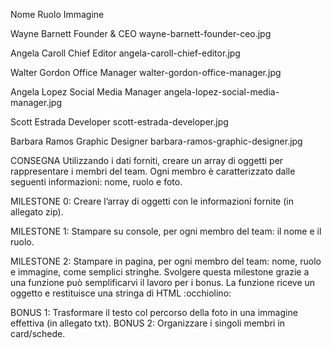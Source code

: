 Nome
Ruolo
Immagine

Wayne Barnett
Founder & CEO
wayne-barnett-founder-ceo.jpg

Angela Caroll
Chief Editor
angela-caroll-chief-editor.jpg

Walter Gordon
Office Manager
walter-gordon-office-manager.jpg

Angela Lopez
Social Media Manager
angela-lopez-social-media-manager.jpg

Scott Estrada
Developer
scott-estrada-developer.jpg

Barbara Ramos
Graphic Designer
barbara-ramos-graphic-designer.jpg

CONSEGNA
Utilizzando i dati forniti, creare un array di oggetti per rappresentare i membri del team.
Ogni membro è caratterizzato dalle seguenti informazioni: nome, ruolo e foto.

MILESTONE 0:
Creare l’array di oggetti con le informazioni fornite (in allegato zip).

MILESTONE 1:
Stampare su console, per ogni membro del team: il nome e il ruolo.

MILESTONE 2:
Stampare in pagina, per ogni membro del team: nome, ruolo e immagine, come semplici stringhe.
Svolgere questa milestone grazie a una funzione può semplificarvi il lavoro per i bonus. La funzione riceve un oggetto e restituisce una stringa di HTML :occhiolino:

BONUS 1:
Trasformare il testo col percorso della foto in una immagine effettiva (in allegato txt).
BONUS 2:
Organizzare i singoli membri in card/schede.